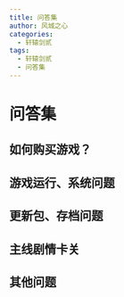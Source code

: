```yaml
---
title: 问答集
author: 风城之心
categories:
  - 轩辕剑贰
tags:
  - 轩辕剑贰
  - 问答集
---
```


# 问答集

## 如何购买游戏？

<QABox>
<template #question>到哪里可以买到轩辕剑一、轩辕剑二&轩辕剑外传枫之舞？</template>
<template #answer>
<span>实体版：这三套游戏实体版均已经绝版，不但大宇没货、也不再出货、市面上更早已销声匿迹。三套游戏有出合辑“黄金纪念版”，分为黄金版跟普通版，最近也很难买了。欲知详细内容，请参考本站的<a href="">特别企划→轩辕剑珍品区→黄金纪念版介绍。</a><br></span>
<span>数字版：</span><br>
<span>PC数字版可以在steam平台上购买</span>
<iframe src="https://store.steampowered.com/widget/1508740/" frameborder="0" width="100%" height="190"></iframe>
<span>IOS移动版可以在App Store(除中国大陆地区外)上购买</span>
</template>
</QABox>

<QABox>
<template #question>请问轩辕剑壹或是黄金纪念版有出攻略嘛？</template>
<template #answer>
<span>没有，DOS时代国产游戏都还没有出攻略的风气，轩辕剑也不例外。</span>
</template>
</QABox>

## 游戏运行、系统问题

<QABox>
<template #question>轩辕剑纪念版玩到一半会跳出，表示系统资源不足…</template>
<template #answer>
<span>请将一些正在运行的程序关掉，让DOS内存要在570K以上，或是修改参数增加虚拟内存。也可以用纯DOS环境以增加内存，启动方式请参看这里。</span>
</template>
</QABox>

<QABox>
<template #question>轩辕剑纪念版游戏进行速度非常缓慢？</template>
<template #answer>
<span>原则上是系统兼容问题，请执行‘轩辕剑黄金纪念版设定程序’，在程序集资料夹内，请将IRQ 7 调整为 5。</span>
</template>
</QABox>

<QABox>
<template #question>轩辕剑纪念版游戏运行中，听不到任何音乐或音效？</template>
<template #answer>
<span>本游戏为DOS时代游戏，因此可能无法驱动音乐或音效，要完全听到音乐跟音效，请点这里看说明页面，或是参照电子报三十二期来解决 。</span>
</template>
</QABox>

<QABox>
<template #question>开始进行游戏之后，整个画面变成乱码？</template>
<template #answer>
<span>这是Windows操作系统采用了Dos7.0的技术，对于轩壹来讲太新，可能会产生某些不兼容的问题，所以开启新进度之后，一开始跟师父的对话会发生乱码。 因此请玩家尽量利用DOS模拟器来执行游戏（请参看前一则问题说明），且使用最新版本的模拟器，而不要直接在Windows底下执行游戏。 <br>如果您已经覆盖旧进度，造成存档故障无法复原，请到本站轩壹→更新除错区下载预设存档。</span>
</template>
</QABox>

## 更新包、存档问题
<QABox>
<template #question>轩一的纪录档档名是什么？</template>
<template #answer>
<span>Data1.bvs及Data2.bvs，轩辕剑壹只能存一个档，存档时会同时更新上面两个档案。</span>
</template>
</QABox>

<QABox>
<template #question>请问轩辕剑壹有更新包吗？</template>
<template #answer>
<span>大宇资讯并未针对轩辕剑壹推出更新包。</span>
</template>
</QABox>

<QABox>
<template #question>我已经把刚开始的预设存档覆盖掉了，怎麽办？</template>
<template #answer>
<span>本站更新除错区有提供预设存档给玩家下载，请多利用。</span>
</template>
</QABox>

## 主线剧情卡关
<QABox>
<template #question>我离开师父家，出门一直被蝙蝠和巨鼠打死要重来，怎么办啊？</template>
<template #answer>
<span>轩一的敌人本来就设定的很强，所以很容易阵亡。请打完每个敌人受伤后，尽量回师父那里休息补血，等到等级提高到三级以上才可以离开家里附近。</span>
</template>
</QABox>

<QABox>
<template #question>一开始师父要何然去找县太爷，结果被赶出来，师父要他再去查查有什么问题。可是都无法进展，左边的山洞也进不去，怎么办？</template>
<template #answer>
<span>县城里面不是有街头艺人在表演吗？和观众中的一个小孩一直对话，他就会说他有个朋友拿了表演者的绳子。然后到县衙口附近找一个小孩子，他会不打自招说自己有拿绳子，反复对话向他讨得绳子之后，就可进入县城左边的井了。</span>
</template>
</QABox>

<QABox>
<template #question>我在水井迷宫迷路了，谁告诉我怎么走？</template>
<template #answer>
<span>水井迷宫中有许多通道都被墙壁堵住了，请多多沿着墙壁搜索，找找有没有隐藏的路吧！</span>
</template>
</QABox>

<QABox>
<template #question>无法通过朝阳县南方的关卡？</template>
<template #answer>
<span>按照剧情以后自然会拿到令牌，所以等拿到令牌再给士兵看咯！</span>
</template>
</QABox>

<QABox>
<template #question>到凤凰塔打完小倩之后要怎么办呢？</template>
<template #answer>
<span>离开凤凰塔回到长春镇，进到客栈中自然有剧情发生。</span>
</template>
</QABox>

<QABox>
<template #question>从凤凰塔回来，在客栈遇到火凤凰，超强的每次都被打死，要怎么打呢？</template>
<template #answer>
<span>最好请练到最高级25级吧！多准备一些药品，如有必要就用许愿杖增加人参果和还魂丹吧！多注意队员体力的情形，并且适时的补血，最后一战了，不要吝惜法力和物品，全部都用最强的应战吧！</span>
</template>
</QABox>



## 其他问题
<QABox>
<template #question>请问为什么我的宁采臣不会法术？</template>
<template #answer>
<span>轩辕剑壹中宁采臣无法学得任何法术。</span>
</template>
</QABox>
